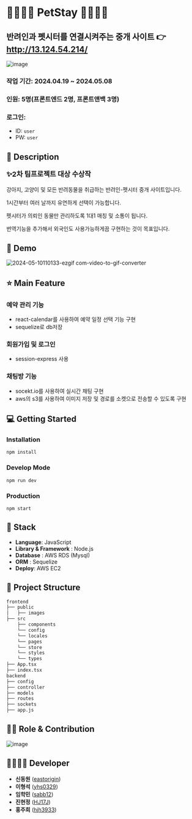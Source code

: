 
# 👨‍👩‍👦‍👦 PetStay 👨‍👩‍👦‍👦 
## 반려인과 펫시터를 연결시켜주는 중개 사이트 👉 http://13.124.54.214/
![image](https://github.com/HJ17J/PetStay-backend/assets/57868607/c7cca7cd-e886-4cb8-8822-5491bf2b238b)

### 작업 기간: 2024.04.19 ~ 2024.05.08
### 인원: 5명(프론트엔드 2명, 프론트앤백 3명)
### 로그인:
- ID: `user`
- PW: `user`

## 📖 Description

<p style="font-size: 18px;"><b>✨2차 팀프로젝트 대상 수상작</b></p>
<div markdown="1">

강아지, 고양이 및 모든 반려동물을 취급하는 반려인-펫시터 중개 사이트입니다.

1시간부터 여러 날까지 유연하게 선택이 가능합니다.

펫시터가 의뢰인 동물만 관리하도록 1대1 매칭 및 소통이 됩니다.

번역기능을 추가해서 외국인도 사용가능하게끔 구현하는 것이 목표입니다.

## :baby_chick: Demo
![2024-05-10110133-ezgif com-video-to-gif-converter](https://github.com/HJ17J/PetStay-backend/assets/154948606/f490d07c-a792-4757-9fe7-f05bd180aed7)

## ⭐ Main Feature
### 예약 관리 기능
- react-calendar를 사용하여 예약 일정 선택 기능 구현
- sequelize로 db저장

### 회원가입 및 로그인 
- session-express 사용

### 채팅방 기능
- socekt.io를 사용하여 실시간 채팅 구현
- aws의 s3를 사용하여 이미지 저장 및 경로를 소켓으로 전송할 수 있도록 구현

## 💻 Getting Started

### Installation
```
npm install
```
### Develop Mode
```
npm run dev
```
### Production
```
npm start
```

## 🔧 Stack
- **Language**: JavaScript
- **Library & Framework** : Node.js
- **Database** : AWS RDS (Mysql)
- **ORM** : Sequelize
- **Deploy**: AWS EC2

## :open_file_folder: Project Structure

```markdown
frontend
├── public
│   ├── images
├── src
    ├── components
    └── config
    └── locales
    └── pages
    └── store
    └── styles
    └── types
├── App.tsx
├── index.tsx
backend
├── config
├── controller
├── models
├── routes
├── sockets
├── app.js
```

## 👨‍💻 Role & Contribution

![image](https://github.com/HJ17J/PetStay-backend/assets/107241014/65e4ee30-7446-45bc-afab-2b22c5696518)

## 👨‍👩‍👧‍👦 Developer
*  **신동원** ([eastorigin](https://github.com/eastorigin))
*  **이형석** ([yhs0329](https://github.com/yhs0329))
*  **임학민** ([sabb12](https://github.com/sabb12))
*  **진현정** ([HJ17J](https://github.com/HJ17J))
*  **홍주희** ([hjh3933](https://github.com/hjh3933))
